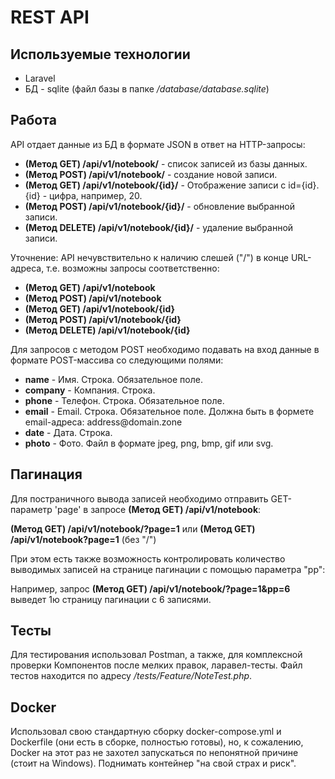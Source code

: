 <h1>REST API</h1>

<h2>Используемые технологии</h2>
<ul>
    <li>Laravel</li>
    <li>БД - sqlite (файл базы в папке <i>/database/database.sqlite</i>)</li>
</ul>

<h2>Работа</h2>
<p>API отдает данные из БД в формате JSON в ответ на HTTP-запросы:</p>
<ul>
    <li><b>(Метод GET) /api/v1/notebook/</b> - список записей из базы данных.</li>
    <li><b>(Метод POST) /api/v1/notebook/</b> - создание новой записи.</li>
    <li><b>(Метод GET) /api/v1/notebook/{id}/</b> - Отображение записи с id={id}. {id} - цифра, например, 20.</li>
    <li><b>(Метод POST) /api/v1/notebook/{id}/</b> - обновление выбранной записи.</li>
    <li><b>(Метод DELETE) /api/v1/notebook/{id}/</b> - удаление выбранной записи.</li>
</ul>
<p>Уточнение: API нечувствительно к наличию слешей ("/") в конце URL-адреса, т.е. возможны запросы соответственно:</p>
<ul>
    <li><b>(Метод GET) /api/v1/notebook</b></li>
    <li><b>(Метод POST) /api/v1/notebook</b></li>
    <li><b>(Метод GET) /api/v1/notebook/{id}</b></li>
    <li><b>(Метод POST) /api/v1/notebook/{id}</b></li>
    <li><b>(Метод DELETE) /api/v1/notebook/{id}</b></li>
</ul>
<p>Для запросов с методом POST необходимо подавать на вход данные в формате POST-массива со следующими полями:</p>
<ul>
    <li><b>name</b> - Имя. Строка. Обязательное поле.</li>
    <li><b>company</b> - Компания. Строка.</li>
    <li><b>phone</b> - Телефон. Строка. Обязательное поле.</li>
    <li><b>email</b> - Email. Строка. Обязательное поле. Должна быть в формете email-адреса: address@domain.zone</li>
    <li><b>date</b> - Дата. Строка.</li>
    <li><b>photo</b> - Фото. Файл в формате jpeg, png, bmp, gif или svg.</li>
</ul>

<h2>Пагинация</h2>
<p>Для постраничного вывода записей необходимо отправить GET-параметр 'page' в запросе <b>(Метод GET) /api/v1/notebook</b>:</p>
<p><b>(Метод GET) /api/v1/notebook/?page=1</b> или <b>(Метод GET) /api/v1/notebook?page=1</b> (без "/")</p>
<p>При этом есть также возможность контролировать количество выводимых записей на странице пагинации с помощью параметра "pp":</p>
<p>Например, запрос <b>(Метод GET) /api/v1/notebook/?page=1&pp=6</b> выведет 1ю страницу пагинации с 6 записями.</p>

<h2>Тесты</h2>
<p>Для тестирования использовал Postman, а также, для комплексной проверки Компонентов после мелких правок, ларавел-тесты. Файл тестов находится по адресу <i>/tests/Feature/NoteTest.php</i>.</p>

<h2>Docker</h2>
<p>Использовал свою стандартную сборку docker-compose.yml и Dockerfile (они есть в сборке, полностью готовы), но, к сожалению, Docker на этот раз не захотел запускаться по непонятной причине (стоит на Windows). Поднимать контейнер "на свой страх и риск".</p>
